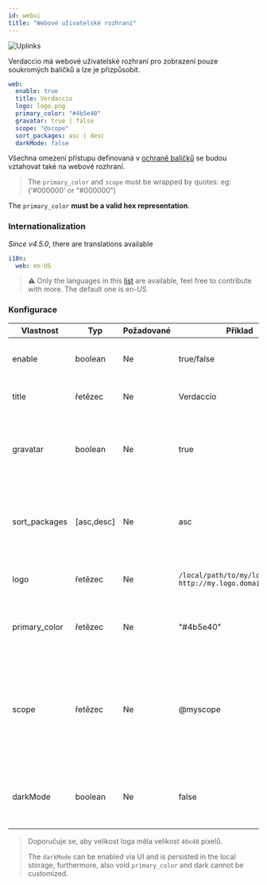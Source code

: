 ```yaml
---
id: webui
title: "Webové uživatelské rozhraní"
---
```


![Uplinks](https://user-images.githubusercontent.com/558752/52916111-fa4ba980-32db-11e9-8a64-f4e06eb920b3.png)

Verdaccio má webové uživatelské rozhraní pro zobrazení pouze soukromých balíčků a lze je přizpůsobit.

```yaml
web:
  enable: true
  title: Verdaccio
  logo: logo.png
  primary_color: "#4b5e40"
  gravatar: true | false
  scope: "@scope"
  sort_packages: asc | desc
  darkMode: false
```

Všechna omezení přístupu definovaná v [ochraně balíčků](protect-your-dependencies.md) se budou vztahovat také na webové rozhraní.

> The `primary_color` and `scope` must be wrapped by quotes: eg: ('#000000' or "#000000")

The `primary_color` **must be a valid hex representation**.

### Internationalization

*Since v4.5.0*, there are translations available

```yaml
i18n:
  web: en-US
```

> ⚠️ Only the languages in this [list](https://github.com/verdaccio/ui/tree/master/i18n/translations) are available, feel free to contribute with more. The default one is en-US

### Konfigurace

| Vlastnost     | Typ        | Požadované | Příklad                                                       | Podpora       | Popis                                                                                                                    |
| ------------- | ---------- | ---------- | ------------------------------------------------------------- | ------------- | ------------------------------------------------------------------------------------------------------------------------ |
| enable        | boolean    | Ne         | true/false                                                    | všechny       | povolit zobrazení webového rozhraní                                                                                      |
| title         | řetězec    | Ne         | Verdaccio                                                     | všechny       | Popis názvu hlavičky HTML                                                                                                |
| gravatar      | boolean    | Ne         | true                                                          | `>v4`      | Gravatary budou vygenerovány pod kapotou, pokud je tato vlastnost povolena                                               |
| sort_packages | [asc,desc] | Ne         | asc                                                           | `>v4`      | Ve výchozím nastavení jsou soukromé balíčky seřazeny vzestupně                                                           |
| logo          | řetězec    | Ne         | `/local/path/to/my/logo.png` `http://my.logo.domain/logo.png` | všechny       | uRI, kde se nachází logo (logo hlavičky)                                                                                 |
| primary_color | řetězec    | Ne         | "#4b5e40"                                                     | `>4`       | The primary color to use throughout the UI (header, etc)                                                                 |
| scope         | řetězec    | Ne         | @myscope                                                      | `>v3.x`    | If you're using this registry for a specific module scope, specify that scope to set it in the webui instructions header |
| darkMode      | boolean    | Ne         | false                                                         | `>=v4.6.0` | This mode is an special theme for those want to live in the dark side                                                    |

> Doporučuje se, aby velikost loga měla velikost `40x40` pixelů.
> 
> The `darkMode` can be enabled via UI and is persisted in the local storage, furthermore, also void `primary_color` and dark cannot be customized.